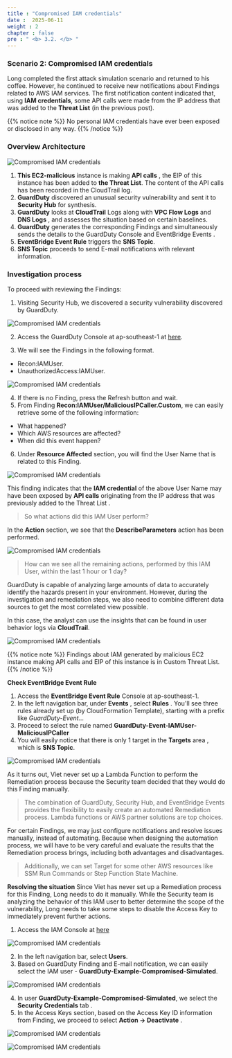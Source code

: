 ```yaml
---
title : "Compromised IAM credentials"
date :  2025-06-11
weight : 2 
chapter : false
pre : " <b> 3.2. </b> "
---
```

### Scenario 2: Compromised IAM credentials
Long completed the first attack simulation scenario and returned to his coffee. However, he continued to receive new notifications about Findings related to AWS IAM services. The first notification content indicated that, using **IAM credentials**, some API calls were made from the IP address that was added to the **Threat List** (in the previous post).

{{% notice note %}}
No personal IAM credentials have ever been exposed or disclosed in any way.
{{% /notice %}}
### Overview Architecture

![Compromised IAM credentials](/images/3.attack/3.2/CompromisedIAMcredentials-1.png)

1. **This EC2-malicious** instance is making **API calls** , the EIP of this instance has been added to **the Threat List**. The content of the API calls has been recorded in the CloudTrail log.
2. **GuardDuty** discovered an unusual security vulnerability and sent it to **Security Hub** for synthesis.
3. **GuardDuty** looks at **CloudTrail** Logs along with **VPC Flow Logs** and **DNS Logs** , and assesses the situation based on certain baselines.
4. **GuardDuty** generates the corresponding Findings and simultaneously sends the details to the GuardDuty Console and EventBridge Events .
5. **EventBridge Event Rule** triggers the **SNS Topic**.
6. **SNS Topic** proceeds to send E-mail notifications with relevant information.

### Investigation process
To proceed with reviewing the Findings:
1. Visiting Security Hub, we discovered a security vulnerability discovered by GuardDuty.

![Compromised IAM credentials](/images/3.attack/3.2/hub.png)

2. Access the GuardDuty Console at ap-southeast-1 at [here](https://ap-southeast-1.console.aws.amazon.com/guardduty/home?region=ap-southeast-1#/).

3. We will see the Findings in the following format.
- Recon:IAMUser.
- UnauthorizedAccess:IAMUser.

![Compromised IAM credentials](/images/3.attack/3.2/1.png)

4. If there is no Finding, press the Refresh button and wait.
5. From Finding **Recon:IAMUser/MaliciousIPCaller.Custom**, we can easily retrieve some of the following information:
- What happened?
- Which AWS resources are affected?
- When did this event happen?
6. Under **Resource Affected** section, you will find the User Name that is related to this Finding. 

![Compromised IAM credentials](/images/3.attack/3.2/2.png)

This finding indicates that the **IAM credential** of the above User Name may have been exposed by **API calls** originating from the IP address that was previously added to the Threat List .

> So what actions did this IAM User perform?

In the **Action** section, we see that the **DescribeParameters** action has been performed.

![Compromised IAM credentials](/images/3.attack/3.2/3.png)

> How can we see all the remaining actions, performed by this IAM User, within the last 1 hour or 1 day?

GuardDuty is capable of analyzing large amounts of data to accurately identify the hazards present in your environment. However, during the investigation and remediation steps, we also need to combine different data sources to get the most correlated view possible.

In this case, the analyst can use the insights that can be found in user behavior logs via **CloudTrail**.

![Compromised IAM credentials](/images/3.attack/3.2/4.png)

{{% notice note %}}
Findings about IAM generated by malicious EC2 instance making API calls and EIP of this instance is in Custom Threat List.
{{% /notice %}}

**Check EventBridge Event Rule**
1. Access the **EventBridge Event Rule** Console at ap-southeast-1.
2. In the left navigation bar, under **Events** , select **Rules** . You'll see three rules already set up (by CloudFormation Template), starting with a prefix like *GuardDuty-Event...*
3. Proceed to select the rule named **GuardDuty-Event-IAMUser-MaliciousIPCaller**
4. You will easily notice that there is only 1 target in the **Targets** area , which is **SNS Topic**.

![Compromised IAM credentials](/images/3.attack/3.2/5.png)

As it turns out, Viet never set up a Lambda Function to perform the Remediation process because the Security team decided that they would do this Finding manually.

> The combination of GuardDuty, Security Hub, and EventBridge Events provides the flexibility to easily create an automated Remediation process. Lambda functions or AWS partner solutions are top choices.

For certain Findings, we may just configure notifications and resolve issues manually, instead of automating. Because when designing the automation process, we will have to be very careful and evaluate the results that the Remediation process brings, including both advantages and disadvantages.

> Additionally, we can set Target for some other AWS resources like SSM Run Commands or Step Function State Machine.

**Resolving the situation**
 Since Viet has never set up a Remediation process for this Finding, Long needs to do it manually. While the Security team is analyzing the behavior of this IAM user to better determine the scope of the vulnerability, Long needs to take some steps to disable the Access Key to immediately prevent further actions.

1. Access the IAM Console at [here](https://us-east-1.console.aws.amazon.com/iam/home?region=ap-southeast-1#/home)

![Compromised IAM credentials](/images/3.attack/3.2/6.png)

2. In the left navigation bar, select **Users**.
3. Based on GuardDuty Finding and E-mail notification, we can easily select the IAM user - **GuardDuty-Example-Compromised-Simulated**.

![Compromised IAM credentials](/images/3.attack/3.2/7.png)

4. In user **GuardDuty-Example-Compromised-Simulated**, we select the **Security Credentials** tab .
5. In the Access Keys section, based on the Access Key ID information from Finding, we proceed to select **Action -> Deactivate** .

![Compromised IAM credentials](/images/3.attack/3.2/8.png)

![Compromised IAM credentials](/images/3.attack/3.2/9.png)


